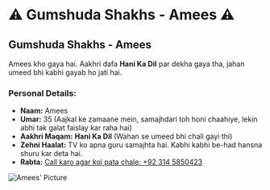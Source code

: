 # ⚠️ Gumshuda Shakhs - Amees ⚠️

## **Gumshuda Shakhs** - **Amees**

Amees kho gaya hai. Aakhri dafa **Hani Ka Dil** par dekha gaya tha, jahan umeed bhi kabhi gayab ho jati hai.

### Personal Details:
- **Naam:** Amees
- **Umar:** 35 (Aajkal ke zamaane mein, samajhdari toh honi chaahiye, lekin abhi tak galat faislay kar raha hai)
- **Aakhri Maqam:** **Hani Ka Dil** (Wahan se umeed bhi chali gayi thi)
- **Zehni Haalat:** TV ko apna guru samajhta hai. Kabhi kabhi be-had hansna shuru kar deta hai.
- **Rabta:** [Call karo agar koi pata chale: +92 314 5850423](tel:+923145850423)

![Amees' Picture](mees.jpg)
